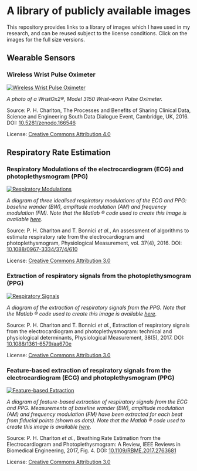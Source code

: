 # A library of publicly available images

This repository provides links to a library of images which I have used in my research, and can be reused subject to the license conditions. Click on the images for the full size versions.

## Wearable Sensors

### Wireless Wrist Pulse Oximeter

[![Wireless Wrist Pulse Oximeter](https://cloud.githubusercontent.com/assets/9865941/25527219/ab58ab18-2c0f-11e7-98fc-4f89a8469d64.jpg)](https://zenodo.org/record/569814/files/wrist_pulse_oximeter.jpg)

*A photo of a WristOx2®, Model 3150 Wrist-worn Pulse Oximeter.*

Source: P. H. Charlton, The Processes and Benefits of Sharing Clinical Data, Science and Engineering South Data Dialogue Event, Cambridge, UK, 2016. DOI: [10.5281/zenodo.166546](http://doi.org/10.5281/zenodo.166546)

License: [Creative Commons Attribution 4.0](https://creativecommons.org/licenses/by/4.0/)

## Respiratory Rate Estimation

### Respiratory Modulations of the electrocardiogram (ECG) and photoplethysmogram (PPG)

[![Respiratory Modulations](https://cloud.githubusercontent.com/assets/9865941/25529722/381c9770-2c1b-11e7-839d-56e1cbb70172.jpg)](https://cloud.githubusercontent.com/assets/9865941/25529763/67359322-2c1b-11e7-84ae-0621126326f5.png)

*A diagram of three idealised respiratory modulations of the ECG and PPG: baseline wander (BW), amplitude modulation (AM) and frequency modulation (FM). Note that the Matlab ® code used to create this image is available [here](https://raw.githubusercontent.com/peterhcharlton/RRest/master/RRest_v2.0/Publication_Specific_Scripts/make_respiratory_modulations_plot.m).*

Source: P. H. Charlton and T. Bonnici *et al.*, An assessment of algorithms to estimate respiratory rate from the electrocardiogram and photoplethysmogram, Physiological Measurement, vol. 37(4), 2016. DOI: [10.1088/0967-3334/37/4/610](http://doi.org/10.1088/0967-3334/37/4/610)

License: [Creative Commons Attribution 3.0](http://creativecommons.org/licenses/by/3.0/)

### Extraction of respiratory signals from the photoplethysmogram (PPG)

[![Respiratory Signals](https://cloud.githubusercontent.com/assets/9865941/25533690/617f4492-2c29-11e7-917a-27cfc91b1800.png)](https://cloud.githubusercontent.com/assets/9865941/25533690/617f4492-2c29-11e7-917a-27cfc91b1800.png)

*A diagram of the extraction of respiratory signals from the PPG. Note that the Matlab ® code used to create this image is available [here](https://raw.githubusercontent.com/peterhcharlton/RRest/master/RRest_v2.0/Publication_Specific_Scripts/make_feature_filter_respiratory_signals_plot.m).*

Source: P. H. Charlton and T. Bonnici *et al.*, Extraction of respiratory signals from the electrocardiogram and photoplethysmogram: technical and physiological determinants, Physiological Measurement, 38(5), 2017. DOI: [10.1088/1361-6579/aa670e](http://doi.org/10.1088/1361-6579/aa670e)

License: [Creative Commons Attribution 3.0](http://creativecommons.org/licenses/by/3.0/)

### Feature-based extraction of respiratory signals from the electrocardiogram (ECG) and photoplethysmogram (PPG)

[![Feature-based Extraction](https://cloud.githubusercontent.com/assets/9865941/25533690/617f4492-2c29-11e7-917a-27cfc91b1800.png)](https://cloud.githubusercontent.com/assets/9865941/25533690/617f4492-2c29-11e7-917a-27cfc91b1800.png)

*A diagram of feature-based extraction of respiratory signals from the ECG and PPG. Measurements of baseline
wander (BW), amplitude modulation (AM) and frequency modulation (FM) have been extracted for each beat from fiducial points (shown as dots). Note that the Matlab ® code used to create this image is available [here](https://raw.githubusercontent.com/peterhcharlton/RRest/master/RRest_v2.0/Publication_Specific_Scripts/make_feature_filter_respiratory_signals_plot.m).*

Source: P. H. Charlton *et al.*, Breathing Rate Estimation from the Electrocardiogram and Photoplethysmogram: A Review, IEEE Reviews in Biomedical Engineering, 2017, Fig. 4. DOI: [10.1109/RBME.2017.2763681](http://doi.org/10.1109/RBME.2017.2763681)

License: [Creative Commons Attribution 3.0](http://creativecommons.org/licenses/by/3.0/)



